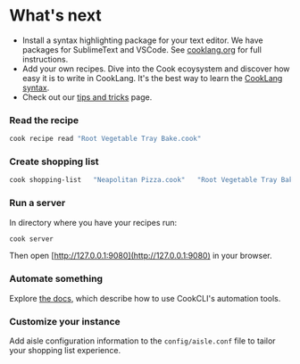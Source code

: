 # What's next

* Install a syntax highlighting package for your text editor. We have packages for SublimeText and VSCode. See  [cooklang.org](https://cooklang.org/docs/syntax-highlighting/) for full instructions.
* Add your own recipes. Dive into the Cook ecoysystem and discover how easy it is to write in CookLang. It's the best way to learn the [CookLang syntax](https://cooklang.org/docs/spec/).
* Check out our [tips and tricks](https://cooklang.org/docs/best-practices/) page.

### Read the recipe

```sh
cook recipe read "Root Vegetable Tray Bake.cook"
```

### Create shopping list

```sh
cook shopping-list   "Neapolitan Pizza.cook"   "Root Vegetable Tray Bake.cook"   "Snack Basket I.cook"
```

### Run a server

In directory where you have your recipes run:

```sh
cook server
```

Then open [http://127.0.0.1:9080](http://127.0.0.1:9080) in your browser.

### Automate something

Explore [the docs](https://cooklang.org/cli/help/), which describe how to use CookCLI's automation tools.

### Customize your instance

Add aisle configuration information to the `config/aisle.conf` file to tailor your shopping list experience.
